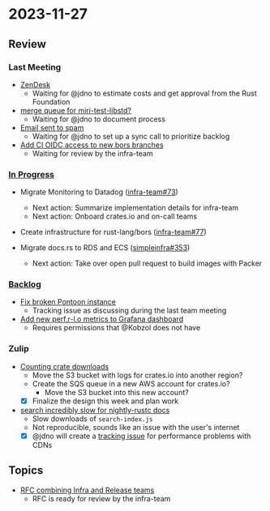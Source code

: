 # 2023-11-27

## Review

### Last Meeting

- [ZenDesk](https://rust-lang.zulipchat.com/#narrow/stream/242791-t-infra/topic/ZenDesk)
  - Waiting for @jdno to estimate costs and get approval from the Rust Foundation
- [merge queue for miri-test-libstd?](https://rust-lang.zulipchat.com/#narrow/stream/242791-t-infra/topic/merge.20queue.20for.20miri-test-libstd.3F)
  - Waiting for @jdno to document process
- [Email sent to spam](https://rust-lang.zulipchat.com/#narrow/stream/242791-t-infra/topic/Emails.20sent.20to.20spam)
  - Waiting for @jdno to set up a sync call to prioritize backlog
- [Add CI OIDC access to new bors branches](https://github.com/rust-lang/simpleinfra/pull/355)
  - Waiting for review by the infra-team

### [In Progress](https://github.com/orgs/rust-lang/projects/24/views/1)

- Migrate Monitoring to Datadog ([infra-team#73](https://github.com/rust-lang/infra-team/issues/73))
  - Next action: Summarize implementation details for infra-team
  - Next action: Onboard crates.io and on-call teams

- Create infrastructure for rust-lang/bors ([infra-team#77](https://github.com/rust-lang/infra-team/issues/77))

- Migrate docs.rs to RDS and ECS ([simpleinfra#353](https://github.com/rust-lang/simpleinfra/issues/353))
  - Next action: Take over open pull request to build images with Packer

### [Backlog](https://github.com/orgs/rust-lang/projects/24/views/1)

- [Fix broken Pontoon instance](https://github.com/rust-lang/infra-team/issues/91)
  - Tracking issue as discussing during the last team meeting
- [Add new perf.r-l.o metrics to Grafana dashboard](https://github.com/rust-lang/infra-team/issues/92)
  - Requires permissions that @Kobzol does not have

### Zulip

- [Counting crate downloads](https://rust-lang.zulipchat.com/#narrow/stream/242791-t-infra/topic/Counting.20crate.20download)
  - Move the S3 bucket with logs for crates.io into another region?
  - Create the SQS queue in a new AWS account for crates.io?
    - Move the S3 bucket into this new account?
  - [x] Finalize the design this week and plan work
- [search incredibly slow for nightly-rustc docs](https://rust-lang.zulipchat.com/#narrow/stream/242791-t-infra/topic/search.20incredibly.20slow.20for.20nightly-rustc.20docs)
  - Slow downloads of `search-index.js`
  - Not reproducible, sounds like an issue with the user's internet
  - [x] @jdno will create a [tracking issue](https://github.com/rust-lang/simpleinfra/issues/369)
        for performance problems with CDNs

## Topics

- [RFC combining Infra and Release teams](https://github.com/rust-lang/rfcs/pull/3533)
  - RFC is ready for review by the infra-team

